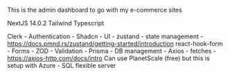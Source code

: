 This is the admin dashboard to go with my e-commerce sites


NextJS 14.0.2
Tailwind
Typescript

Clerk - Authentication -
Shadcn - UI -
zustand - state management -https://docs.pmnd.rs/zustand/getting-started/introduction
react-hook-form - Forms - 
ZOD - Validation - 
Prisma - DB management -
Axios - fetches - https://axios-http.com/docs/intro
Can use PlanetScale (free) but this is setup with Azure - SQL flexible server